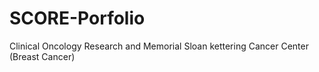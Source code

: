 # SCORE-Porfolio
 Clinical Oncology Research and Memorial Sloan kettering Cancer Center (Breast Cancer)
